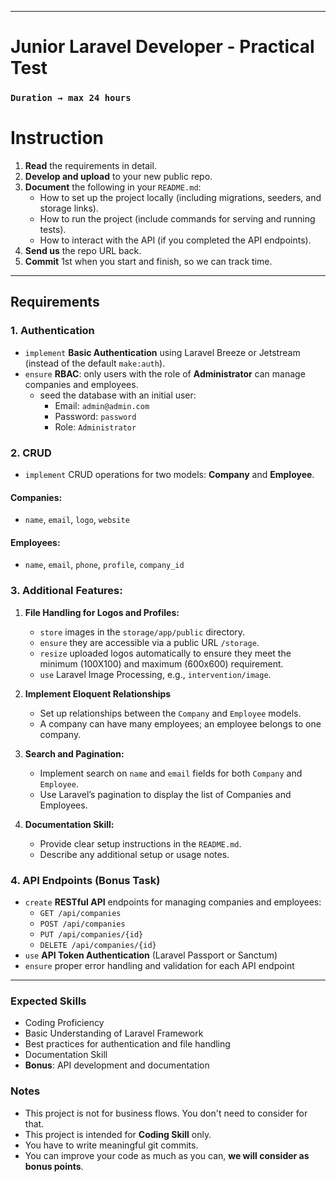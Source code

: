 
---

# Junior Laravel Developer - Practical Test

### `Duration → max 24 hours `

# **Instruction**

1. **Read** the requirements in detail.
2. **Develop and upload** to your new public repo.
3. **Document** the following in your `README.md`:
   - How to set up the project locally (including migrations, seeders, and storage links).
   - How to run the project (include commands for serving and running tests).
   - How to interact with the API (if you completed the API endpoints).
4. **Send us** the repo URL back.
5. **Commit** 1st when you start and finish, so we can track time.

---

## Requirements

### **1. Authentication**
- `implement` **Basic Authentication** using Laravel Breeze or Jetstream (instead of the default `make:auth`).
- `ensure` **RBAC**: only users with the role of **Administrator** can manage companies and employees.
  - seed the database with an initial user:
    - Email: `admin@admin.com`
    - Password: `password`
    - Role: `Administrator`

### **2. CRUD**
- `implement` CRUD operations for two models: **Company** and **Employee**.

#### **Companies:**
- `name`, `email`, `logo`, `website`

#### **Employees:**
- `name`, `email`, `phone`, `profile`, `company_id`

### **3. Additional Features:**
1. **File Handling for Logos and Profiles:**
   - `store` images in the `storage/app/public` directory.
   - `ensure` they are accessible via a public URL `/storage`.
   - `resize` uploaded logos automatically to ensure they meet the minimum (100X100) and maximum (600x600) requirement.
   - `use` Laravel Image Processing, e.g., `intervention/image`.

2. **Implement Eloquent Relationships**
   - Set up relationships between the `Company` and `Employee` models.
   - A company can have many employees; an employee belongs to one company.

3. **Search and Pagination:**
   - Implement search on `name` and `email` fields for both `Company` and `Employee`.
   - Use Laravel’s pagination to display the list of Companies and Employees.

6. **Documentation Skill:**
   - Provide clear setup instructions in the `README.md`.
   - Describe any additional setup or usage notes.

### **4. API Endpoints (Bonus Task)**
- `create` **RESTful API** endpoints for managing companies and employees:
  - `GET /api/companies`
  - `POST /api/companies`
  - `PUT /api/companies/{id}`
  - `DELETE /api/companies/{id}`
- `use` **API Token Authentication** (Laravel Passport or Sanctum)
- `ensure` proper error handling and validation for each API endpoint

---

### **Expected Skills**

- Coding Proficiency
- Basic Understanding of Laravel Framework
- Best practices for authentication and file handling
- Documentation Skill
- **Bonus**: API development and documentation

### **Notes**

- This project is not for business flows. You don't need to consider for that.
- This project is intended for **Coding Skill** only.
- You have to write meaningful git commits.
- You can improve your code as much as you can, **we will consider as bonus points**.